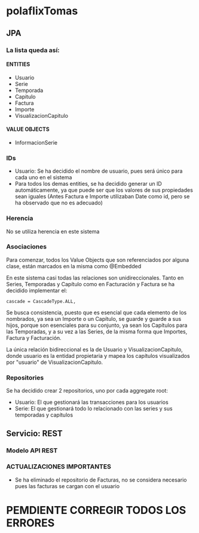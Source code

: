 # polaflixTomas

## JPA

### La lista queda así:

#### ENTITIES

- Usuario
- Serie
- Temporada
- Capitulo
- Factura
- Importe
- VisualizacionCapitulo

#### VALUE OBJECTS

- InformacionSerie

### IDs

- Usuario: Se ha decidido el nombre de usuario, pues será único para cada uno en el sistema
- Para todos los demas entities, se ha decidido generar un ID automáticamente, ya que puede ser que los valores de sus propiedades sean iguales (Antes Factura e Importe utilizaban Date como id, pero se ha observado que no es adecuado)

### Herencia

No se utiliza herencia en este sistema

### Asociaciones

Para comenzar, todos los Value Objects que son referenciados por alguna clase, están marcados en la misma como @Embedded

En este sistema casi todas las relaciones son unidireccionales.
Tanto en Series, Temporadas y Capítulo como en Facturación y Factura se ha decidido implementar el:

```
cascade = CascadeType.ALL,

```

Se busca consistencia, puesto que es esencial que cada elemento de los nombrados, ya sea un Importe o un Capítulo, se guarde y guarde a sus hijos, porque son esenciales para su conjunto, ya sean los Capítulos para las Temporadas, y a su vez a las Series, de la misma forma que Importes, Factura y Facturación.

La única relación bidireccional es la de Usuario y VisualizacionCapitulo, donde usuario es la entidad propietaria y mapea los capítulos visualizados por "usuario" de VisualizacionCapitulo.

### Repositories

Se ha decidido crear 2 repositorios, uno por cada aggregate root:

- Usuario: El que gestionará las transacciones para los usuarios
- Serie: El que gestionará todo lo relacionado con las series y sus temporadas y capítulos

## Servicio: REST

### Modelo API REST

### ACTUALIZACIONES IMPORTANTES

- Se ha eliminado el repositorio de Facturas, no se considera necesario pues las facturas se cargan con el usuario

# PEMDIENTE CORREGIR TODOS LOS ERRORES
